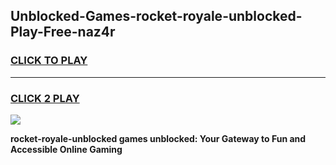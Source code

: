 
## Unblocked-Games-rocket-royale-unblocked-Play-Free-naz4r
<h3>
<a href="https://premium76.site?title=rocket-royale-unblocked&ref=18A1">CLICK TO PLAY</a></h3>
<hr>

<h3>
<a href="https://premium76.site?title=rocket-royale-unblocked&ref=18A1">CLICK 2 PLAY</a>
  
</h3>

<a href="https://premium76.site?title=rocket-royale-unblocked&ref=18A1"><img src="https://clearcache.store/games.png"></a>


**rocket-royale-unblocked games unblocked: Your Gateway to Fun and Accessible Online Gaming**
